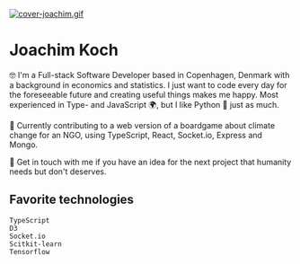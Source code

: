 [![cover-joachim.gif](https://s8.gifyu.com/images/cover-joachim.gif)](https://gifyu.com/image/06eR)

# Joachim Koch

:nerd_face: I'm a Full-stack Software Developer based in Copenhagen, Denmark with a background in economics and statistics. I just want to code every day for the foreseeable future and creating useful things makes me happy. Most experienced in Type- and JavaScript :earth_africa:, but I like Python :snake: just as much.

:herb: Currently contributing to a web version of a boardgame about climate change for an NGO, using TypeScript, React, Socket.io, Express and Mongo. 

:raising_hand: Get in touch with me if you have an idea for the next project that humanity needs but don't deserves.

## Favorite technologies 
```
TypeScript
D3
Socket.io
Scitkit-learn
Tensorflow
```
